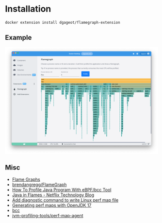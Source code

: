 # Installation

```bash
docker extension install dgageot/flamegraph-extension
```

## Example

![Flamegraph!](/doc/flame.png)

## Misc

+ [Flame Graphs](https://www.brendangregg.com/flamegraphs.html)
+ [brendangregg/FlameGraph](https://github.com/brendangregg/FlameGraph)
+ [How To Profile Java Program With eBPF/bcc Tool](https://wenfeng-gao.github.io/post/profile-java-program-with-bcc-tool/)
+ [Java in Flames - Netflix Technology Blog](https://netflixtechblog.com/java-in-flames-e763b3d32166)
+ [Add diagnostic command to write Linux perf map file](https://bugs.openjdk.org/browse/JDK-8254723)
+ [Generating perf maps with OpenJDK 17](https://www.doof.me.uk/2021/02/28/generating-perf-maps-with-openjdk-17/)
+ [bcc](https://github.com/iovisor/bcc)
+ [jvm-profiling-tools/perf-map-agent](https://github.com/jvm-profiling-tools/perf-map-agent)